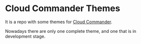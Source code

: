 Cloud Commander Themes
==============

It is a repo with some themes for [Cloud Commander](http://cloudcmd.io/ "Cloud Commander").

Nowadays there are only one complete theme, and one that is in development stage.
